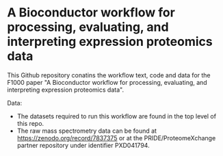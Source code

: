 # A Bioconductor workflow for processing, evaluating, and interpreting expression proteomics data

This Github repository conatins the workflow text, code and data for the F1000 paper "A Bioconductor workflow for processing, evaluating, and interpreting expression proteomics data".

Data:
- The datasets required to run this workflow are found in the top level of this repo.
- The raw mass spectrometry data can be found at https://zenodo.org/record/7837375 or at the PRIDE/ProteomeXchange partner repository under identifier PXD041794.

